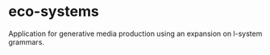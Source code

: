 # eco-systems

Application for generative media production using an expansion on l-system grammars.
